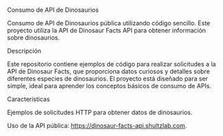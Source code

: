 Consumo de API de Dinosaurios

Consumo de API de Dinosaurios pública utilizando código sencillo. Este proyecto utiliza la API de Dinosaur Facts API para obtener información sobre dinosaurios.

Descripción

Este repositorio contiene ejemplos de código para realizar solicitudes a la API de Dinosaur Facts, que proporciona datos curiosos y detalles sobre diferentes especies de dinosaurios. El proyecto está diseñado para ser simple, ideal para aprender los conceptos básicos de consumo de APIs.

Características

Ejemplos de solicitudes HTTP para obtener datos de dinosaurios.


Uso de la API pública: https://dinosaur-facts-api.shultzlab.com.


